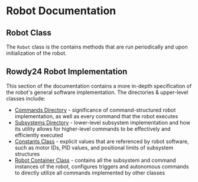 # Robot Documentation

## Robot Class

The `Robot` class is the  contains methods that are run periodically and upon initialization of the robot.

## Rowdy24 Robot Implementation
This section of the documentation contains a more in-depth specification of the robot's general software implementation. The directories & upper-level classes include:

- [Commands Directory](commands) - significance of command-structured robot implementation, as well as every command that the robot executes
- [Subsystems Directory](subsystems) - lower-level subsystem implementation and how its utility allows for higher-level commands to be effectively and efficiently executed
- [Constants Class](CONSTANTS.md) - explicit values that are referenced by robot software, such as motor IDs, PID values, and positional limits of subsystem structures
- [Robot Container Class](ROBOT_CONTAINER.md) - contains all the subsystem and command instances of the robot, configures triggers and autonomous commands to directly utilize all commands implemented by other classes